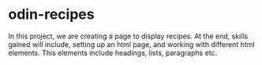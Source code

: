 # odin-recipes

In this project, we are creating a page to display recipes.
At the end, skills gained will include, setting up an html page,
and working with different html elements. This elements include headings, lists, paragraphs etc.